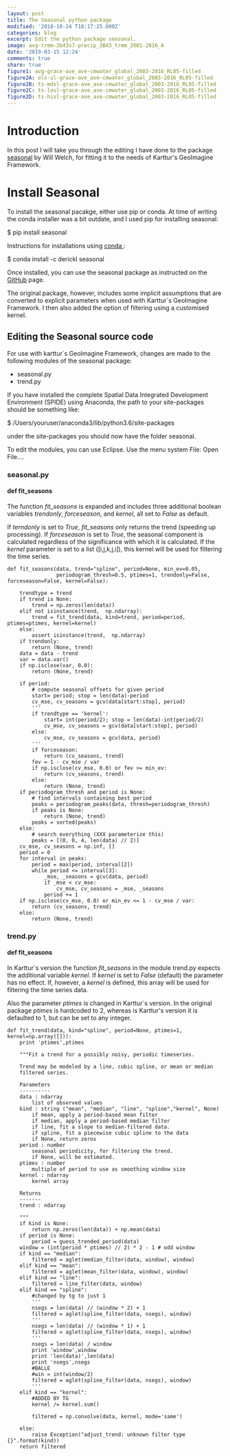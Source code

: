 ```yaml
---
layout: post
title: The Seasonal python package
modified: '2018-10-24 T18:17:25.000Z'
categories: blog
excerpt: Edit the python package seasonal.
image: avg-trmm-3b43v7-precip_3B43_trmm_2001-2016_A
date: '2019-03-15 12:24'
comments: true
share: true
figure1: avg-grace-ave_ave-cmwater_global_2003-2016_RL05-filled
figure2A: ols-sl-grace-ave_ave-cmwater_global_2003-2016_RL05-filled
figure2B: ts-mdsl-grace-ave_ave-cmwater_global_2003-2016_RL05-filled
figure2C: ts-losl-grace-ave_ave-cmwater_global_2003-2016_RL05-filled
figure2D: ts-hisl-grace-ave_ave-cmwater_global_2003-2016_RL05-filled
---
```


# Introduction

In this post I will take you through the editing I have done to the package [<span class='package'>seasonal</span>](https://github.com/welch/seasonal/) by Will Welch, for fitting it to the needs of Karttur's GeoImagine Framework.

# Install Seasonal

To install the <span class='package'>seasonal</span> pacakge, either use <span class='teminalapp'>pip</span> or <span class='teminalapp'>conda</span>. At time of writing the <span class='teminalapp'>conda</span> installer was a bit outdate, and I used <span class='teminalapp'>pip</span> for installing <span class='package'>seasonal</span>:

<span class='terminal'>$ pip install seasonal</span>

Instructions for installations using [conda ](https://anaconda.org/derickl/seasonal):

<span class='terminal'>$ conda install -c derickl seasonal</span>

Once installed, you can use the <span class='package'>seasonal</span> package as instructed on the [GitHub](https://github.com/welch/seasonal/) page.

The original package, however, includes some implicit assumptions that are converted to explicit parameters when used with Karttur´s GeoImagine Framework. I then also added the option of filtering using a customised kernel.

## Editing the Seasonal source code

For use with karttur´s GeoImagine Framework, changes are made to the following modules of the <span class='package'>seasonal</span> package:

- seasonal.py
- trend.py

If you have installed the complete Spatial Data Integrated Development Environment (SPIDE) using <span class='app'>Anaconda</span>, the path to your <span class='file'>site-packages</span> should be something like:

<span class=terminal>$ /Users/youruser/anaconda3/lib/python3.6/site-packages</span>

under the <span class='file'>site-packages</span> you should now have the folder <span class='file'>seasonal</span>.

To edit the modules, you can use <span class='app'>Eclipse</span>. Use the menu system <span class='menu'>File: Open File...</span>.

### seasonal.py

#### def fit_seasons

The function *fit_seasons* is expanded and includes three additional boolean variables _trendonly_, _forceseason_, and _kernel_, all set to _False_ as default.

If _terndonly_ is set to _True_, *fit_seasons* only returns the trend (speeding up processing). If _forceseason_ is set to _True_, the seasonal component is calculated regardless of the significance with which it is calculated. If the _kernel_ parameter is set to a list ([i,j,k,j,i]), this kernel will be used for filtering the time series.

```
def fit_seasons(data, trend="spline", period=None, min_ev=0.05,
                periodogram_thresh=0.5, ptimes=1, trendonly=False, forceseason=False, kernel=False):

    trendtype = trend
    if trend is None:
        trend = np.zeros(len(data))
    elif not isinstance(trend,  np.ndarray):
        trend = fit_trend(data, kind=trend, period=period, ptimes=ptimes, kernel=kernel)
    else:
        assert isinstance(trend,  np.ndarray)
    if trendonly:
        return (None, trend)
    data = data - trend
    var = data.var()
    if np.isclose(var, 0.0):
        return (None, trend)

    if period:
        # compute seasonal offsets for given period
        start= period; stop = len(data)-period
        cv_mse, cv_seasons = gcv(data[start:stop], period)
        '''
        if trendtype == 'kernel':
            start= int(period/2); stop = len(data)-int(period/2)
            cv_mse, cv_seasons = gcv(data[start:stop], period)
        else:
            cv_mse, cv_seasons = gcv(data, period)
        '''
        if forceseason:
            return (cv_seasons, trend)
        fev = 1 - cv_mse / var
        if np.isclose(cv_mse, 0.0) or fev >= min_ev:
            return (cv_seasons, trend)
        else:
            return (None, trend)
    if periodogram_thresh and period is None:
        # find intervals containing best period
        peaks = periodogram_peaks(data, thresh=periodogram_thresh)
        if peaks is None:
            return (None, trend)
        peaks = sorted(peaks)
    else:
        # search everything (XXX parameterize this)
        peaks = [(0, 0, 4, len(data) // 2)]
    cv_mse, cv_seasons = np.inf, []
    period = 0
    for interval in peaks:
        period = max(period, interval[2])
        while period <= interval[3]:
            _mse, _seasons = gcv(data, period)
            if _mse < cv_mse:
                cv_mse, cv_seasons = _mse, _seasons
            period += 1
    if np.isclose(cv_mse, 0.0) or min_ev <= 1 - cv_mse / var:
        return (cv_seasons, trend)
    else:
        return (None, trend)
```

### trend.py

#### def fit_seasons

In Karttur´s version the function *fit_seasons* in the module <span class='package'>trend.py</span> expects the additional variable _kernel_. If _kernel_ is set to _False_ (default) the parameter has no effect. If, however, a _kernel_ is defined, this array will be used for filtering the time series data.

Also the parameter _ptimes_ is changed in Karttur´s version. In the original package _ptimes_ is hardcoded to 2, whereas is Karttur's version it is defaulted to 1, but can be set to any integer.

```
def fit_trend(data, kind="spline", period=None, ptimes=1, kernel=np.array([])):
    print 'ptimes',ptimes

    """Fit a trend for a possibly noisy, periodic timeseries.

    Trend may be modeled by a line, cubic spline, or mean or median
    filtered series.

    Parameters
    ----------
    data : ndarray
        list of observed values
    kind : string ("mean", "median", "line", "spline","kernel", None)
        if mean, apply a period-based mean filter
        if median, apply a period-based median filter
        if line, fit a slope to median-filtered data.
        if spline, fit a piecewise cubic spline to the data
        if None, return zeros
    period : number
        seasonal periodicity, for filtering the trend.
        if None, will be estimated.
    ptimes : number
        multiple of period to use as smoothing window size
    kernel : ndarray
        kernel array

    Returns
    -------
    trend : ndarray

    """
    if kind is None:
        return np.zeros(len(data)) + np.mean(data)
    if period is None:
        period = guess_trended_period(data)
    window = (int(period * ptimes) // 2) * 2 - 1 # odd window
    if kind == "median":
        filtered = aglet(median_filter(data, window), window)
    elif kind == "mean":
        filtered = aglet(mean_filter(data, window), window)
    elif kind == "line":
        filtered = line_filter(data, window)
    elif kind == "spline":
        #changed by tg to just 1  
        '''      
        nsegs = len(data) // (window * 2) + 1
        filtered = aglet(spline_filter(data, nsegs), window)
        '''
        nsegs = len(data) // (window * 1) + 1
        filtered = aglet(spline_filter(data, nsegs), window)
        '''
        nsegs = len(data) / window
        print 'window',window
        print 'len(data)',len(data)
        print 'nsegs',nsegs
        #BALLE
        #win = int(window/2)
        filtered = aglet(spline_filter(data, nsegs), window)
        '''
    elif kind == "kernel":
        #ADDED BY TG
        kernel /= kernel.sum()

        filtered = np.convolve(data, kernel, mode='same')

    else:
        raise Exception("adjust_trend: unknown filter type {}".format(kind))
    return filtered
```
